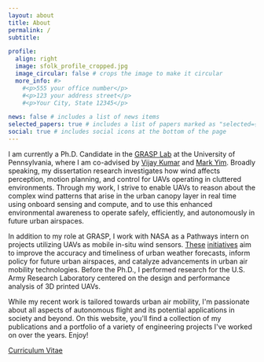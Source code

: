```yaml
---
layout: about
title: About
permalink: /
subtitle: 

profile:
  align: right
  image: sfolk_profile_cropped.jpg
  image_circular: false # crops the image to make it circular
  more_info: #>
    #<p>555 your office number</p>
    #<p>123 your address street</p>
    #<p>Your City, State 12345</p>

news: false # includes a list of news items
selected_papers: true # includes a list of papers marked as "selected={true}"
social: true # includes social icons at the bottom of the page
---
```


I am currently a Ph.D. Candidate in the [GRASP Lab](https://www.grasp.upenn.edu/) at the University of Pennsylvania, where I am co-advised by [Vijay Kumar](https://www.kumarrobotics.org/) and [Mark Yim](https://www.modlabupenn.org/). Broadly speaking, my dissertation research investigates how wind affects perception, motion planning, and control for UAVs operating in cluttered environments. Through my work, I strive to enable UAVs to reason about the complex wind patterns that arise in the urban canopy layer in real time using onboard sensing and compute, and to use this enhanced environmental awareness to operate safely, efficiently, and autonomously in future urban airspaces. 

In addition to my role at GRASP, I work with NASA as a Pathways intern on projects utilizing UAVs as mobile in-situ wind sensors. [These](https://www.nasa.gov/centers-and-facilities/armstrong/nasa-armstrong-supports-wind-study/) [initiatives](https://www.nasa.gov/centers-and-facilities/armstrong/nasa-concludes-wind-study/) aim to improve the accuracy and timeliness of urban weather forecasts, inform policy for future urban airspaces, and catalyze advancements in urban air mobility technologies. Before the Ph.D., I performed research for the U.S. Army Research Laboratory centered on the design and performance analysis of 3D printed UAVs. 

While my recent work is tailored towards urban air mobility, I'm passionate about all aspects of autonomous flight and its potential applications in society and beyond. On this website, you'll find a collection of my publications and a portfolio of a variety of engineering projects I've worked on over the years. Enjoy!

[Curriculum Vitae](/assets/pdf/cv.pdf)
